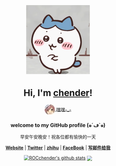 <p align="center">
  <a href="">
    <img src="img/wusaba.png" width="200"/>
  </a>
</p>

<h1 align="center">Hi, I'm <a href="https://blog.chender.dpdns.org/">chender</a>!</h1>
<p align="center">
  <a href="">
    <img src="img/manbo.jpg" alt="chender" style="vertical-align: middle; width: 32px; height: 32px;">
    <span style="vertical-align: middle;">嘿嘿-_-</span>
  </a>
</p>
<h3 align="center">welcome to my GitHub profile (๑´ڡ`๑)</h3>

<p align="center">早安午安晚安！祝各位都有愉快的一天</p>

<p align="center">
  <strong><a href="https://homepage.chender.dpdns.org">Website</a></strong> |
  <strong><a href="https://x.com/ROCchender">Twitter</a></strong> |
  <strong><a href="https://www.zhihu.com/people/chender-67">zhihu</a></strong> |
  <strong><a href="https://www.facebook.com/profile.php?id=100011327460170">FaceBook</a></strong> |
  <strong><a href="mailto:ROCchender@outlook.com">写邮件给我</a></strong>
</p>

<p align="center">
  <a href="https://github.com/ROCchender"><img src="https://github-readme-stats.vercel.app/api?username=ROCchender&hide_border=true&show_icons=true" alt="ROCchender's github stats"></a> <a> <img align="center" src="https://github-readme-stats.vercel.app/api/top-langs/?username=ROCchender&layout=compact&theme=buefy&hide_border=true" /> </a> 
</p>



<!--

Here are some ideas to get you started:

- 🔭 I’m currently working on ...
- 🌱 I’m currently learning ...
- 👯 I’m looking to collaborate on ...
- 🤔 I’m looking for help with ...
- 💬 Ask me about ...
- 📫 How to reach me: ...
- 😄 Pronouns: ...
- ⚡ Fun fact: ...
-->

